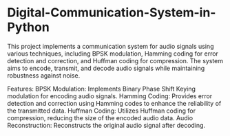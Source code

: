 # Digital-Communication-System-in-Python

This project implements a communication system for audio signals using various techniques, including BPSK modulation, Hamming coding for error detection and correction, and Huffman coding for compression. The system aims to encode, transmit, and decode audio signals while maintaining robustness against noise.

Features:
BPSK Modulation: Implements Binary Phase Shift Keying modulation for encoding audio signals.
Hamming Coding: Provides error detection and correction using Hamming codes to enhance the reliability of the transmitted data.
Huffman Coding: Utilizes Huffman coding for compression, reducing the size of the encoded audio data.
Audio Reconstruction: Reconstructs the original audio signal after decoding.
